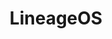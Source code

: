---
title: LineageOS
crosslinks:
- Android
- cyanogenmod
- nexus6
- Xiaomi
- Nexus5
- xkcd
- MotoX
- 25grl6w
- GooglePixel
- tasker
- grandorder
- fossdroid
- MotoG
- td_uncensored
- Axon7
- android
- nogapps
- RelayForReddit
- googlepixel
- AskReddit
---